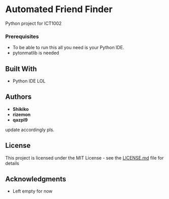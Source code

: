 # Automated Friend Finder

Python project for ICT1002

### Prerequisites

* To be able to run this all you need is your Python IDE.
* pytonmatlib is needed

## Built With

* Python IDE LOL

## Authors

* **Shikiko** 
* **rizemon**
* **qazpl9**

update accordingly pls.

## License

This project is licensed under the MIT License - see the [LICENSE.md](LICENSE.md) file for details

## Acknowledgments

* Left empty for now

